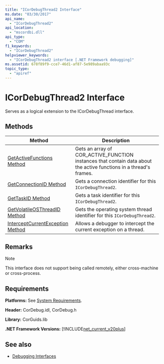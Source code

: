 ```yaml
---
title: "ICorDebugThread2 Interface"
ms.date: "03/30/2017"
api_name: 
  - "ICorDebugThread2"
api_location: 
  - "mscordbi.dll"
api_type: 
  - "COM"
f1_keywords: 
  - "ICorDebugThread2"
helpviewer_keywords: 
  - "ICorDebugThread2 interface [.NET Framework debugging]"
ms.assetid: 678f89f9-cce7-46d1-af87-5e989abaa93c
topic_type: 
  - "apiref"
---
```

# ICorDebugThread2 Interface
Serves as a logical extension to the ICorDebugThread interface.  
  
## Methods  
  
|Method|Description|  
|------------|-----------------|  
|[GetActiveFunctions Method](icordebugthread2-getactivefunctions-method.md)|Gets an array of COR_ACTIVE_FUNCTION instances that contain data about the active functions in a thread's frames.|  
|[GetConnectionID Method](icordebugthread2-getconnectionid-method.md)|Gets a connection identifier for this `ICorDebugThread2`.|  
|[GetTaskID Method](icordebugthread2-gettaskid-method.md)|Gets a task identifier for this `ICorDebugThread2`.|  
|[GetVolatileOSThreadID Method](icordebugthread2-getvolatileosthreadid-method.md)|Gets the operating system thread identifier for this `ICorDebugThread2`.|  
|[InterceptCurrentException Method](icordebugthread2-interceptcurrentexception-method.md)|Allows a debugger to intercept the current exception on a thread.|  
  
## Remarks  
  
> [!NOTE]
> This interface does not support being called remotely, either cross-machine or cross-process.  
  
## Requirements  
 **Platforms:** See [System Requirements](../../get-started/system-requirements.md).  
  
 **Header:** CorDebug.idl, CorDebug.h  
  
 **Library:** CorGuids.lib  
  
 **.NET Framework Versions:** [!INCLUDE[net_current_v20plus](../../../../includes/net-current-v20plus-md.md)]  
  
## See also

- [Debugging Interfaces](debugging-interfaces.md)
